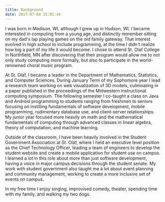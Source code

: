 ```yaml
---
title: Background
date: 2017-07-04 15:01:44
---
```


I was born in Madison, WI, although I grew up in Hudson, WI. I became interested in computing from a young age, and distinctly remember sitting on my dad's lap playing games on the old family gateway. That interest evolved in high school to include programming, at the time I didn't realize how big a part of my life it would become. I chose to attend St. Olaf College in Northfield, MN after discovering that their program would allow me to not only study computing more formally, but also to participate in the world-renowned choral music program.

At St. Olaf, I became a leader in the Department of Mathematics, Statistics, and Computer Sciences. During January Term of my Sophomore year I lead a research team working on web visualization of 3D models, culminating in a paper published in the proceedings of the Midwestern instructional computing symposium. The following semester I co-taught a class on Java and Android programming to students ranging from freshmen to seniors focusing on instilling fundamentals of software development, mobile programming, rudimentary database use, and client-server relationships. My junior year focused more heavily on math and the mathematical fundamentals of computing through advanced classes in linear algebra, theory of computation, and machine learning.

Outside of the classroom, I have been heavily involved in the Student Government Association at St. Olaf, where I held an executive level position as the Chief Technology Officer, leading a team of engineers to develop the student website and create a mobile application for student use on campus. I learned a lot in this role about more than just software development, having a voice in major campus decisions through the student senate. My work with student government also taught me a lot about event planning and community management, working to create a more inclusive set of events on campus.

In my free time I enjoy singing, improvised comedy, theater, spending time with my family, and walking my two dogs.
